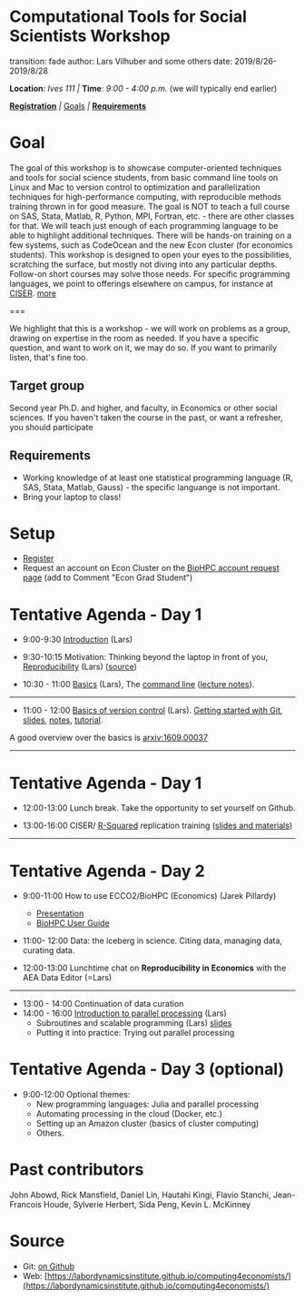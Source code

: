 Computational Tools for Social Scientists Workshop
========================================================
transition: fade
author: Lars Vilhuber and some others
date: 2019/8/26-2019/8/28


**Location**: *Ives 111*  _|_
**Time**: *9:00 - 4:00 p.m.* (we will typically end earlier)



**[Registration](https://cornell.qualtrics.com/jfe/form/SV_8jkv41h8aPaWSJn)**
_|_
[Goals](#/1)  _|_ **[Requirements](#/2)**

Goal
========================================================
The goal of this workshop is to showcase computer-oriented techniques and tools for social science students, from basic command line tools on Linux and Mac to version control to optimization and parallelization techniques for high-performance computing, with reproducible methods training thrown in for good measure. The goal is NOT to teach a full
course on SAS, Stata, Matlab, R, Python, MPI, Fortran, etc. - there are other classes for that. We will teach just enough of each programming language to
be able to highlight additional techniques. There will be hands-on training on a few systems, such as CodeOcean and the new Econ cluster (for economics students). 
 This workshop is designed to open your eyes to the possibilities, scratching
the surface, but mostly not diving into any particular depths. Follow-on short courses may solve those needs. For
specific programming languages, we point to offerings elsewhere on campus, for instance at [CISER](http://www.ciser.cornell.edu). [more](#/2)

===

We highlight that this is a workshop - we will work on problems as a group, drawing on expertise in the room as needed. If you have a specific question, and want to work on it, we may do so. If you want to primarily listen, that's fine too.

Target group
------------
Second year Ph.D. and higher, and faculty, in Economics or other social sciences. If you haven't taken the course in the past, or want a refresher, you should participate

Requirements
-------------
* Working knowledge of at least one statistical programming language (R, SAS, Stata, Matlab, Gauss) - the specific languange is not important.
* Bring your laptop to class!

Setup
========================================================
* [Register](https://cornell.qualtrics.com/jfe/form/SV_8jkv41h8aPaWSJn) 
* Request an account on Econ Cluster on the [BioHPC account request page](https://biohpc.cornell.edu/NewUserRequest.aspx) (add to Comment "Econ Grad Student")


Tentative Agenda - Day 1
========================================================
* 9:00-9:30 [Introduction](intro.html) (Lars)

* 9:30-10:15 Motivation: Thinking beyond the laptop in front of you, [Reproducibility](http://doi.org/10.5281/zenodo.2621959) (Lars) ([source](https://github.com/labordynamicsinstitute/replicability-presentation2019/tree/v20190328b))

* 10:30 - 11:00  [Basics](../documents/hp-basics.pdf) (Lars),   The [command line](https://github.com/labordynamicsinstitute/computing4economists/blob/master/Git_CL_Slides/intro_command_line.md) ([lecture notes](../Git_CL_Slides/Slides_CommandLine.pdf)). 

*** 

* 11:00 - 12:00 [Basics of version control](../documents/basics_of_version_control.pdf) (Lars).
 [Getting started with Git](https://github.com/labordynamicsinstitute/replicability-training/blob/master/Fall%202019/Basics_of_Git.md), [slides](../Git_CL_Slides/Slides_Git.pdf),  [notes](../Git_CL_Slides/Git_Notes.pdf), [tutorial](https://git-scm.com/docs/gittutorial).
 
 A good overview over the basics is [arxiv:1609.00037](https://arxiv.org/pdf/1609.00037.pdf)


***

Tentative Agenda - Day 1
========================================================
* 12:00-13:00 Lunch break. Take the opportunity to set yourself on Github.

* 13:00-16:00 CISER/ [R-Squared](https://ciser.cornell.edu/research/results-reproduction-r-squared-service/) replication training ([slides and materials](https://github.com/danrkalexander/ReproductionWorkshop))

***

Tentative Agenda - Day 2
========================================================

* 9:00-11:00 How to use ECCO2/BioHPC (Economics) (Jarek Pillardy)
  * [Presentation](http://cbsu.tc.cornell.edu/lab/doc/Introduction_to_BioHPC_Lab_ECCO.pdf)
  * [BioHPC User Guide](https://cbsu.tc.cornell.edu/lab/userguide.aspx)
  
* 11:00- 12:00 Data: the iceberg in science. Citing data, managing data, curating data.

* 12:00-13:00 Lunchtime chat on **Reproducibility in Economics** with the AEA Data Editor (=Lars)


***

* 13:00 - 14:00 Continuation of data curation
* 14:00 - 16:00 [Introduction to parallel processing](../web/day2-3.html) (Lars) 
  * Subroutines and scalable programming (Lars) [slides](../documents/HPC_Class_SubRoutines.pdf)
  * Putting it into practice: Trying out parallel processing


Tentative Agenda - Day 3 (optional)
========================================================

* 9:00-12:00 Optional themes:
  * New programming languages: Julia and parallel processing
  * Automating processing in the cloud (Docker, etc.)
  * Setting up an Amazon cluster (basics of cluster computing)
  * Others.


Past contributors
=================
John Abowd, Rick Mansfield, Daniel Lin,
    Hautahi Kingi, Flavio Stanchi, Jean-Francois Houde, 
    Sylverie Herbert, Sida Peng,	 Kevin L. McKinney

Source
==========
* Git: [on Github](https://github.com/labordynamicsinstitute/computing4economists)
* Web: [https://labordynamicsinstitute.github.io/computing4economists/](https://labordynamicsinstitute.github.io/computing4economists/)
